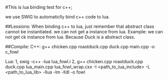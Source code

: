 #This is lua binding test for c++;

we use SWIG to automaticlly bind c++ code to lua.

##Lessions:
When binding c++ to lua, just remember that abstract class cannot be instantiated. we can not get a instance from lua.
Example:
we can not get ck instance from lua. Because Duck is a abstract class.

##Compile:
C++:
g++ chicken.cpp roastduck.cpp duck.cpp main.cpp -o c_fowl

Lua:
1, swig -c++ -lua lua_fowl.i
2, g++ chicken.cpp roastduck.cpp duck.cpp lua_main.cpp lua_fowl_wrap.cxx -I <path_to_lua_include> -L <path_to_lua_lib> -llua -lm -lldl -o fowl
